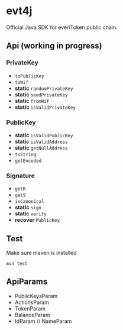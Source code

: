 # evt4j
Official Java SDK for everiToken public chain.

## Api (working in progress)

### PrivateKey
* `toPublicKey`
* `toWif`
* **static** `randomPrivateKey`
* **static** `seedPrivateKey`
* **static** `fromWif`
* **static** `isValidPrivateKey`

### PublicKey
* **static** `isValidPublicKey`
* **static** `isValidAddress`
* **static** `getNullAddress`
* `toString`
* `getEncoded`

### Signature
* `getR`
* `getS`
* `isCanonical`
* **static** `sign`
* **static** `verify`
* **recover** `PublicKey`


## Test

Make sure maven is installed

`mvn test`

## ApiParams
* PublicKeysParam
* ActionsParam
* TokenParam
* BalanceParam
* IdParam // NameParam
